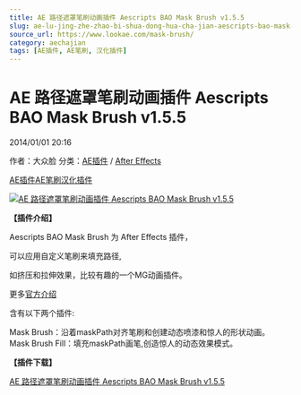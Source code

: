 ```yaml
---
title: AE 路径遮罩笔刷动画插件 Aescripts BAO Mask Brush v1.5.5
slug: ae-lu-jing-zhe-zhao-bi-shua-dong-hua-cha-jian-aescripts-bao-mask-brush-v1-5-5
source_url: https://www.lookae.com/mask-brush/
category: aechajian
tags: [AE插件, AE笔刷, 汉化插件]
---
```

# AE 路径遮罩笔刷动画插件 Aescripts BAO Mask Brush v1.5.5

2014/01/01 20:16

作者：大众脸
分类：[AE插件](https://www.lookae.com/after-effects/aechajian/) / [After Effects](https://www.lookae.com/after-effects/)

[AE插件](https://www.lookae.com/tag/ae%e6%8f%92%e4%bb%b6/)[AE笔刷](https://www.lookae.com/tag/ae%e7%ac%94%e5%88%b7/)[汉化插件](https://www.lookae.com/tag/%e6%b1%89%e5%8c%96%e6%8f%92%e4%bb%b6/)

[![AE 路径遮罩笔刷动画插件 Aescripts BAO Mask Brush v1.5.5](https://www.lookae.com/wp-content/uploads/2014/01/Mask-Brush.jpg "AE 路径遮罩笔刷动画插件 Aescripts BAO Mask Brush v1.5.5-LookAE.com")](https://www.lookae.com/wp-content/uploads/2014/01/Mask-Brush.jpg)

**【插件介绍】**

Aescripts BAO Mask Brush 为 After Effects 插件，

可以应用自定义笔刷来填充路径,

如挤压和拉伸效果，比较有趣的一个MG动画插件。

更多[官方介绍](http://aescripts.com/bao-mask-brush/)

含有以下两个插件:

Mask Brush：沿着maskPath对齐笔刷和创建动态喷漆和惊人的形状动画。  
Mask Brush Fill：填充maskPath画笔,创造惊人的动态效果模式。

**【插件下载】**

[AE 路径遮罩笔刷动画插件 Aescripts BAO Mask Brush v1.5.5](https://www.400gb.com/file/51083383)
